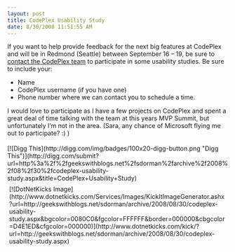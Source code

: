 ```yaml
---
layout: post
title: CodePlex Usability Study
date: 8/30/2008 11:51:55 AM
---
```


If you want to help provide feedback for the next big features at CodePlex and will be in Redmond (Seattle) between September 16 – 19, be sure to [contact the CodePlex team](http://www.codeplex.com/ContactUs.aspx) to participate in some usability studies. Be sure to include your:

*   Name 
*   CodePlex username (if you have one) 
*   Phone number where we can contact you to schedule a time.   

I would love to participate as I have a few projects on CodePlex and spent a great deal of time talking with the team at this years MVP Summit, but unfortunately I’m not in the area. (Sara, any chance of Microsoft flying me out to participate? :) )
<div class="wlWriterHeaderFooter" style="text-align:left; margin:0px; padding:4px 0px 4px 0px;">[![Digg This](http://digg.com/img/badges/100x20-digg-button.png "Digg This")](http://digg.com/submit?url=http%3a%2f%2fgeekswithblogs.net%2fsdorman%2farchive%2f2008%2f08%2f30%2fcodeplex-usability-study.aspx&title=CodePlex+Usability+Study)</div><div class="wlWriterHeaderFooter" style="text-align:left; margin:0px; padding:4px 4px 4px 4px;">[![DotNetKicks Image](http://www.dotnetkicks.com/Services/Images/KickItImageGenerator.ashx?url=http://geekswithblogs.net/sdorman/archive/2008/08/30/codeplex-usability-study.aspx&bgcolor=0080C0&fgcolor=FFFFFF&border=000000&cbgcolor=D4E1ED&cfgcolor=000000)](http://www.dotnetkicks.com/kick/?url=http://geekswithblogs.net/sdorman/archive/2008/08/30/codeplex-usability-study.aspx)</div>
